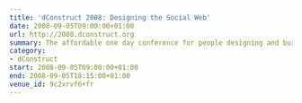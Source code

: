 ```yaml
---
title: 'dConstruct 2008: Designing the Social Web'
date: 2008-09-05T09:00:00+01:00
url: http://2008.dconstruct.org
summary: The affordable one day conference for people designing and building the latest generation of social web applications.
category:
- dConstruct
start: 2008-09-05T09:00:00+01:00
end: 2008-09-05T18:15:00+01:00
venue_id: 9c2xrvf6+fr
---
```


